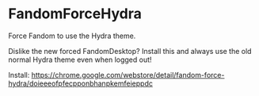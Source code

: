# FandomForceHydra

Force Fandom to use the Hydra theme.

Dislike the new forced FandomDesktop? Install this and always use the old normal Hydra theme even when logged out!

Install: https://chrome.google.com/webstore/detail/fandom-force-hydra/doieeeofpfecpponbhanpkemfeieppdc
